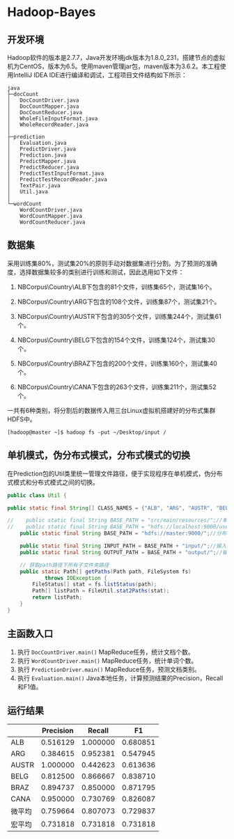 # Hadoop-Bayes


## 开发环境

Hadoop软件的版本是2.7.7，Java开发环境jdk版本为1.8.0_231，搭建节点的虚拟机为CentOS，版本为6.5。使用maven管理jar包，maven版本为3.6.2。本工程使用IntelliJ IDEA IDE进行编译和调试，工程项目文件结构如下所示：
```shell
java
├─docCount
│   DocCountDriver.java
│   DocCountMapper.java
│   DocCountReducer.java
│   WholeFileInputFormat.java
│   WholeRecordReader.java
│
├─prediction
│   Evaluation.java
│   PredictDriver.java
│   Prediction.java
│   PredictMapper.java
│   PredictReducer.java
│   PredictTestInputFormat.java
│   PredictTestRecordReader.java
│   TextPair.java
│   Util.java
│
└─wordCount
    WordCountDriver.java
    WordCountMapper.java
    WordCountReducer.java
```


## 数据集


采用训练集80%，测试集20%的原则手动对数据集进行分割。为了预测的准确度，选择数据集较多的类别进行训练和测试，因此选用如下文件：
1. NBCorpus\Country\ALB下包含的81个文件，训练集65个，测试集16个。

2. NBCorpus\Country\ARG下包含的108个文件，训练集87个，测试集21个。

3. NBCorpus\Country\AUSTR下包含的305个文件，训练集244个，测试集61个。

4. NBCorpus\Country\BELG下包含的154个文件，训练集124个，测试集30个。

5. NBCorpus\Country\BRAZ下包含的200个文件，训练集160个，测试集40个。

6. NBCorpus\Country\CANA下包含的263个文件，训练集211个，测试集52个。


一共有6种类别，将分割后的数据传入用三台Linux虚拟机搭建好的分布式集群HDFS中。
```shell 
[hadoop@master ~]$ hadoop fs -put ~/Desktop/input / 
```


## 单机模式，伪分布式模式，分布式模式的切换


在Prediction包的Util类里统一管理文件路径，便于实现程序在单机模式，伪分布式模式和分布式模式之间的切换。
```java
public class Util {

public static final String[] CLASS_NAMES = {"ALB", "ARG", "AUSTR", "BELG", "BRAZ", "CANA"};//训练及测试选取的类别

//    public static final String BASE_PATH = "src/main/resources/";//单机模式
//    public static final String BASE_PATH = "hdfs://localhost:9000/user/erictao/";//伪分布式
    public static final String BASE_PATH = "hdfs://master:9000/";//分布式

    public static final String INPUT_PATH = BASE_PATH + "input/";//输入目录
    public static final String OUTPUT_PATH = BASE_PATH + "output/";//输出目录

    // 获取path路径下所有子文件夹路径
    public static Path[] getPaths(Path path, FileSystem fs)
            throws IOException {
        FileStatus[] stat = fs.listStatus(path);
        Path[] listPath = FileUtil.stat2Paths(stat);
        return listPath;
    }
}
```


## 主函数入口


1. 执行 `DocCountDriver.main()` MapReduce任务，统计文档个数。
2. 执行 `WordCountDriver.main()` MapReduce任务，统计单词个数。
3. 执行 `PredictionDriver.main()` MapReduce任务，预测文档类别。
4. 执行 `Evaluation.main()` Java本地任务，计算预测结果的Precision，Recall和F1值。


## 运行结果


|        | Precision | Recall   | F1       |
| ------ | --------- | -------- | -------- |
| ALB    | 0.516129  | 1.000000 | 0.680851 |
| ARG    | 0.384615  | 0.952381 | 0.547945 |
| AUSTR  | 1.000000  | 0.442623 | 0.613636 |
| BELG   | 0.812500  | 0.866667 | 0.838710 |
| BRAZ   | 0.894737  | 0.850000 | 0.871795 |
| CANA   | 0.950000  | 0.730769 | 0.826087 |
| 微平均  | 0.759664  | 0.807073 | 0.729837 |
| 宏平均  | 0.731818  | 0.731818 | 0.731818 |